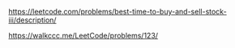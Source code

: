 https://leetcode.com/problems/best-time-to-buy-and-sell-stock-iii/description/

https://walkccc.me/LeetCode/problems/123/
